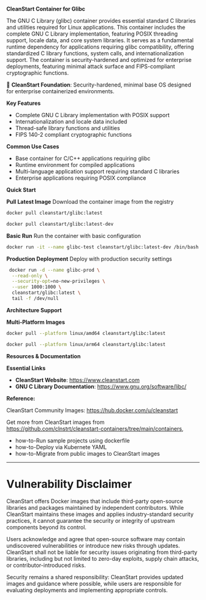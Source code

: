 **CleanStart Container for Glibc**

The GNU C Library (glibc) container provides essential standard C libraries and utilities required for Linux applications. This container includes the complete GNU C Library implementation, featuring POSIX threading support, locale data, and core system libraries. It serves as a fundamental runtime dependency for applications requiring glibc compatibility, offering standardized C library functions, system calls, and internationalization support. The container is security-hardened and optimized for enterprise deployments, featuring minimal attack surface and FIPS-compliant cryptographic functions.

📌 **CleanStart Foundation**: Security-hardened, minimal base OS designed for enterprise containerized environments.

**Key Features**
* Complete GNU C Library implementation with POSIX support
* Internationalization and locale data included
* Thread-safe library functions and utilities
* FIPS 140-2 compliant cryptographic functions

**Common Use Cases**
* Base container for C/C++ applications requiring glibc
* Runtime environment for compiled applications
* Multi-language application support requiring standard C libraries
* Enterprise applications requiring POSIX compliance

**Quick Start**

**Pull Latest Image**
Download the container image from the registry

```bash
docker pull cleanstart/glibc:latest
```
```bash
docker pull cleanstart/glibc:latest-dev
```

**Basic Run**
Run the container with basic configuration

```bash
docker run -it --name glibc-test cleanstart/glibc:latest-dev /bin/bash
```

**Production Deployment**
Deploy with production security settings

```bash
 docker run -d --name glibc-prod \
  --read-only \
  --security-opt=no-new-privileges \
  --user 1000:1000 \
  cleanstart/glibc:latest \
  tail -f /dev/null
```

**Architecture Support**

**Multi-Platform Images**

```bash
docker pull --platform linux/amd64 cleanstart/glibc:latest
```
```bash
docker pull --platform linux/arm64 cleanstart/glibc:latest
```

**Resources & Documentation**

**Essential Links**
* **CleanStart Website**: https://www.cleanstart.com
* **GNU C Library Documentation**: https://www.gnu.org/software/libc/

**Reference:**

CleanStart Community Images: https://hub.docker.com/u/cleanstart 

Get more from CleanStart images from https://github.com/clnstrt/cleanstart-containers/tree/main/containers⁠, 

  -  how-to-Run sample projects using dockerfile 
  -  how-to-Deploy via Kubernete YAML 
  -  how-to-Migrate from public images to CleanStart images

---

# Vulnerability Disclaimer

CleanStart offers Docker images that include third-party open-source libraries and packages maintained by independent contributors. While CleanStart maintains these images and applies industry-standard security practices, it cannot guarantee the security or integrity of upstream components beyond its control.

Users acknowledge and agree that open-source software may contain undiscovered vulnerabilities or introduce new risks through updates. CleanStart shall not be liable for security issues originating from third-party libraries, including but not limited to zero-day exploits, supply chain attacks, or contributor-introduced risks.

Security remains a shared responsibility: CleanStart provides updated images and guidance where possible, while users are responsible for evaluating deployments and implementing appropriate controls.